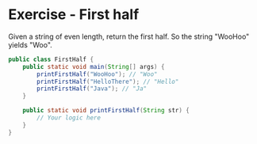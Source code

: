 # Exercise - First half

Given a string of even length, return the first half. So the string "WooHoo" yields "Woo".

```java
public class FirstHalf {
    public static void main(String[] args) {
        printFirstHalf("WooHoo"); // "Woo"
        printFirstHalf("HelloThere"); // "Hello"
        printFirstHalf("Java"); // "Ja"
    }

    public static void printFirstHalf(String str) {
        // Your logic here
    }
}
```
